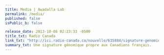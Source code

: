 ```yaml
---
title: Media | Awadalla Lab
permalink: /media/
published: false
isPublic_b: false

release_date: 2013-10-08 02:23:33 -0500
title_txt: Radio Canada
link_txt: "http://ici.radio-canada.ca/nouvelle/635884/signature-genomique-canadiens-francais"
summary_txt: Une signature génomique propre aux Canadiens français.
---
```

